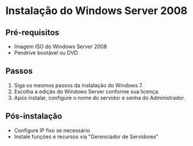 # Instalação do Windows Server 2008

## Pré-requisitos

- Imagem ISO do Windows Server 2008
- Pendrive bootável ou DVD

## Passos

1. Siga os mesmos passos da instalação do Windows 7.
2. Escolha a edição do Windows Server conforme sua licença.
3. Após instalar, configure o nome do servidor e senha do Administrador.

## Pós-instalação

- Configure IP fixo se necessário
- Instale funções e recursos via "Gerenciador de Servidores"
